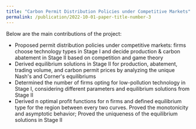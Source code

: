 ```yaml
---
title: "Carbon Permit Distribution Policies under Competitive Markets"
permalink: /publication/2022-10-01-paper-title-number-3
---
```


Below are the main contributions of the project:
* Proposed permit distribution policies under competitive markets: firms choose technology types in Stage I and decide production & carbon abatement in Stage II based on competition and game theory
* Derived equilibrium solutions in Stage II for production, abatement, trading volume, and carbon permit prices by analyzing the unique Nash's and Corner's equilibriums
* Determined the number of firms opting for low-pollution technology in Stage I, considering different parameters and equilibrium solutions from Stage II
* Derived n optimal profit functions for n firms and defined equilibrium type for the region between every two curves. Proved the monotonicity and asymptotic behavior; Proved the uniqueness of the equilibrium solutions in Stage II

